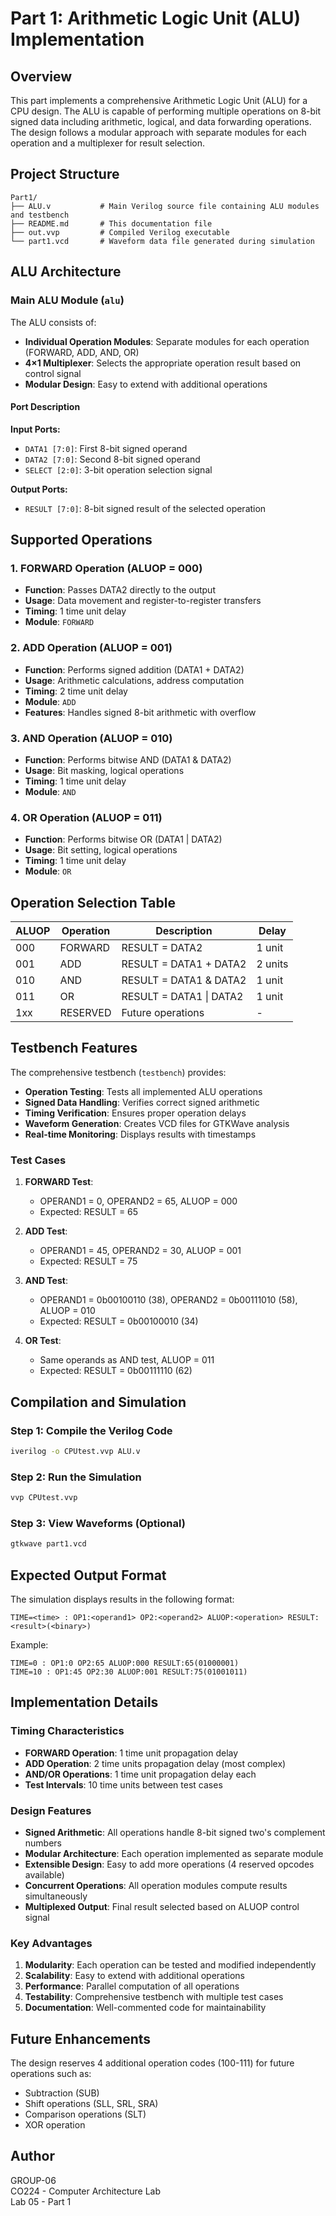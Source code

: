 # Part 1: Arithmetic Logic Unit (ALU) Implementation

## Overview
This part implements a comprehensive Arithmetic Logic Unit (ALU) for a CPU design. The ALU is capable of performing multiple operations on 8-bit signed data including arithmetic, logical, and data forwarding operations. The design follows a modular approach with separate modules for each operation and a multiplexer for result selection.

## Project Structure
```
Part1/
├── ALU.v           # Main Verilog source file containing ALU modules and testbench
├── README.md       # This documentation file
├── out.vvp         # Compiled Verilog executable
└── part1.vcd       # Waveform data file generated during simulation
```

## ALU Architecture

### Main ALU Module (`alu`)
The ALU consists of:
- **Individual Operation Modules**: Separate modules for each operation (FORWARD, ADD, AND, OR)
- **4×1 Multiplexer**: Selects the appropriate operation result based on control signal
- **Modular Design**: Easy to extend with additional operations

#### Port Description
**Input Ports:**
- `DATA1 [7:0]`: First 8-bit signed operand
- `DATA2 [7:0]`: Second 8-bit signed operand  
- `SELECT [2:0]`: 3-bit operation selection signal

**Output Ports:**
- `RESULT [7:0]`: 8-bit signed result of the selected operation

## Supported Operations

### 1. FORWARD Operation (ALUOP = 000)
- **Function**: Passes DATA2 directly to the output
- **Usage**: Data movement and register-to-register transfers
- **Timing**: 1 time unit delay
- **Module**: `FORWARD`

### 2. ADD Operation (ALUOP = 001)
- **Function**: Performs signed addition (DATA1 + DATA2)
- **Usage**: Arithmetic calculations, address computation
- **Timing**: 2 time unit delay
- **Module**: `ADD`
- **Features**: Handles signed 8-bit arithmetic with overflow

### 3. AND Operation (ALUOP = 010)
- **Function**: Performs bitwise AND (DATA1 & DATA2)
- **Usage**: Bit masking, logical operations
- **Timing**: 1 time unit delay
- **Module**: `AND`

### 4. OR Operation (ALUOP = 011)
- **Function**: Performs bitwise OR (DATA1 | DATA2)
- **Usage**: Bit setting, logical operations
- **Timing**: 1 time unit delay
- **Module**: `OR`

## Operation Selection Table
| ALUOP | Operation | Description | Delay |
|-------|-----------|-------------|-------|
| 000   | FORWARD   | RESULT = DATA2 | 1 unit |
| 001   | ADD       | RESULT = DATA1 + DATA2 | 2 units |
| 010   | AND       | RESULT = DATA1 & DATA2 | 1 unit |
| 011   | OR        | RESULT = DATA1 \| DATA2 | 1 unit |
| 1xx   | RESERVED  | Future operations | - |

## Testbench Features
The comprehensive testbench (`testbench`) provides:
- **Operation Testing**: Tests all implemented ALU operations
- **Signed Data Handling**: Verifies correct signed arithmetic
- **Timing Verification**: Ensures proper operation delays
- **Waveform Generation**: Creates VCD files for GTKWave analysis
- **Real-time Monitoring**: Displays results with timestamps

### Test Cases
1. **FORWARD Test**: 
   - OPERAND1 = 0, OPERAND2 = 65, ALUOP = 000
   - Expected: RESULT = 65

2. **ADD Test**: 
   - OPERAND1 = 45, OPERAND2 = 30, ALUOP = 001
   - Expected: RESULT = 75

3. **AND Test**: 
   - OPERAND1 = 0b00100110 (38), OPERAND2 = 0b00111010 (58), ALUOP = 010
   - Expected: RESULT = 0b00100010 (34)

4. **OR Test**: 
   - Same operands as AND test, ALUOP = 011
   - Expected: RESULT = 0b00111110 (62)

## Compilation and Simulation

### Step 1: Compile the Verilog Code
```bash
iverilog -o CPUtest.vvp ALU.v
```

### Step 2: Run the Simulation
```bash
vvp CPUtest.vvp
```

### Step 3: View Waveforms (Optional)
```bash
gtkwave part1.vcd
```

## Expected Output Format
The simulation displays results in the following format:
```
TIME=<time> : OP1:<operand1> OP2:<operand2> ALUOP:<operation> RESULT:<result>(<binary>)
```

Example:
```
TIME=0 : OP1:0 OP2:65 ALUOP:000 RESULT:65(01000001)
TIME=10 : OP1:45 OP2:30 ALUOP:001 RESULT:75(01001011)
```

## Implementation Details

### Timing Characteristics
- **FORWARD Operation**: 1 time unit propagation delay
- **ADD Operation**: 2 time units propagation delay (most complex)
- **AND/OR Operations**: 1 time unit propagation delay each
- **Test Intervals**: 10 time units between test cases

### Design Features
- **Signed Arithmetic**: All operations handle 8-bit signed two's complement numbers
- **Modular Architecture**: Each operation implemented as separate module
- **Extensible Design**: Easy to add more operations (4 reserved opcodes available)
- **Concurrent Operations**: All operation modules compute results simultaneously
- **Multiplexed Output**: Final result selected based on ALUOP control signal

### Key Advantages
1. **Modularity**: Each operation can be tested and modified independently
2. **Scalability**: Easy to extend with additional operations
3. **Performance**: Parallel computation of all operations
4. **Testability**: Comprehensive testbench with multiple test cases
5. **Documentation**: Well-commented code for maintainability

## Future Enhancements
The design reserves 4 additional operation codes (100-111) for future operations such as:
- Subtraction (SUB)
- Shift operations (SLL, SRL, SRA)
- Comparison operations (SLT)
- XOR operation

## Author
GROUP-06  
CO224 - Computer Architecture Lab  
Lab 05 - Part 1